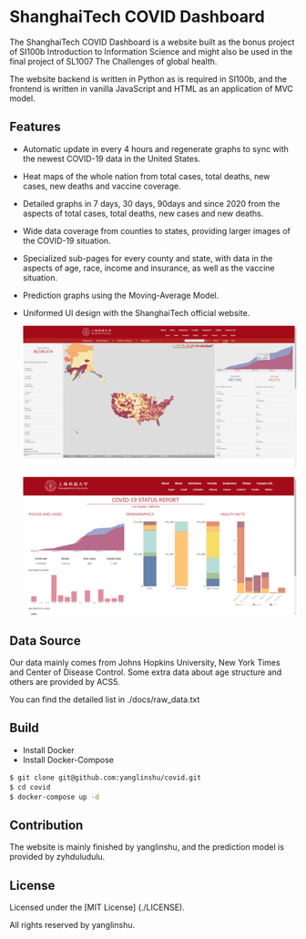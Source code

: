 # ShanghaiTech COVID Dashboard

The ShanghaiTech COVID Dashboard is a website built as the bonus project of SI100b Introduction to Information Science and might also be used in the final project of SL1007 The Challenges of global health.  

The website backend is written in Python as is required in SI100b, and the frontend is written in vanilla JavaScript and HTML as an application of MVC model.



## Features

- Automatic update in every 4 hours and regenerate graphs to sync with the newest COVID-19 data in the United States.

- Heat maps of the whole nation from total cases, total deaths, new cases, new deaths and vaccine coverage.

- Detailed graphs in 7 days, 30 days, 90days and since 2020 from the aspects of total cases, total deaths, new cases and new deaths.

- Wide data coverage from counties to states, providing larger images of the COVID-19 situation.

- Specialized sub-pages for every county and state, with data in the aspects of age, race, income and insurance, as well as the vaccine situation.

- Prediction graphs using the Moving-Average Model.

- Uniformed UI design with the ShanghaiTech official website.

  ![](images/index1-16503761787441.png)

  

  ![](docs/subpage.png)



## Data Source

Our data mainly comes from Johns Hopkins University, New York Times and Center of Disease Control. Some extra data about age structure and others are provided by ACS5. 

You can find the detailed list in ./docs/raw_data.txt



## Build

- Install Docker
- Install Docker-Compose

```bash
$ git clone git@github.com:yanglinshu/covid.git
$ cd covid
$ docker-compose up -d
```



## Contribution

The website is mainly finished by yanglinshu, and the prediction model is provided by zyhduludulu.



## License

Licensed under the [MIT License] (./LICENSE).

All rights reserved by yanglinshu.